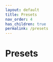 ```yaml
---
layout: default
title: Presets
nav_order: 4
has_children: true
permalink: /presets
---
```


# Presets